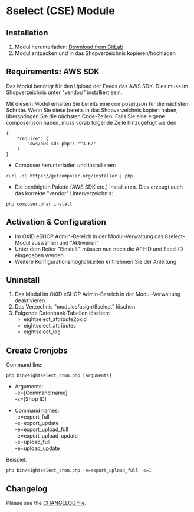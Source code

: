 # 8select (CSE) Module

## Installation

1. Modul herunterladen: [Download from GitLab](https://gitlab.com/a-sign/oxid-modules/8select/-/archive/master/8select-master.zip)
2. Modul entpacken und in das Shopverzeichnis kopieren/hochladen

## Requirements: AWS SDK

Das Modul benötigt für den Upload der Feeds das AWS SDK. Dies muss im Shopverzeichnis unter "vendor/" installiert sein.

Mit diesem Modul erhalten Sie bereits eine composer.json für die nächsten Schritte. Wenn Sie diese bereits in das Shopverzeichnis kopiert haben, überspringen Sie die nächsten Code-Zeilen. Falls Sie eine eigene composer.json haben, muss vorab folgende Zeile hinzugefügt werden:
```
{
    "require": {
        "aws/aws-sdk-php": "^3.62"
    }
}
```
- Composer herunterladen und installieren:
```
curl -sS https://getcomposer.org/installer | php
```
- Die benötigten Pakete (AWS SDK etc.) installieren. Dies erzeugt auch das korrekte "vendor" Unterverzeichnis:
```
php composer.phar install
```

## Activation & Configuration

- Im OXID eSHOP Admin-Bereich in der Modul-Verwaltung das 8select-Modul auswählen und "Aktivieren"
- Unter dem Reiter "Einstell." müssen nun noch die API-ID und Feed-ID eingegeben werden
- Weitere Konfigurationsmöglichkeiten entnehmen Sie der Anleitung

## Uninstall

1. Das Modul im OXID eSHOP Admin-Bereich in der Modul-Verwaltung deaktivieren
2. Das Verzechnis "modules/asign/8select" löschen
3. Folgende Datenbank-Tabellen löschen:
    - eightselect_attribute2oxid
    - eightselect_attributes
    - eightselect_log
    
## Create Cronjobs

Command line:
```
php bin/eightselect_cron.php [arguments]
```

* Arguments:  
-e=[Command name]  
-s=[Shop ID]  
 
* Command names:  
-e=export_full  
-e=export_update  
-e=export_upload_full  
-e=export_upload_update  
-e=upload_full  
-e=upload_update  
  
Beispiel:
```
php bin/eightselect_cron.php -e=export_upload_full -s=1
```

## Changelog

Please see the [CHANGELOG file](/CHANGELOG.md).
